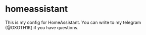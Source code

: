 # homeassistant
This is my config for HomeAssistant. You can write to my telegram (@OXOTH1K) if you have questions.